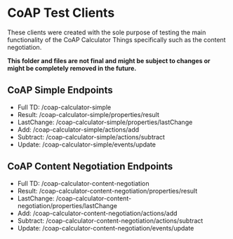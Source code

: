 # CoAP Test Clients

These clients were created with the sole purpose of testing the main functionality of the CoAP Calculator Things specifically such as the content negotiation.

**This folder and files are not final and might be subject to changes or might be completely removed in the future.**

## CoAP Simple Endpoints

- Full TD: /coap-calculator-simple
- Result: /coap-calculator-simple/properties/result
- LastChange: /coap-calculator-simple/properties/lastChange
- Add: /coap-calculator-simple/actions/add
- Subtract: /coap-calculator-simple/actions/subtract
- Update: /coap-calculator-simple/events/update

## CoAP Content Negotiation Endpoints

- Full TD: /coap-calculator-content-negotiation
- Result: /coap-calculator-content-negotiation/properties/result
- LastChange: /coap-calculator-content-negotiation/properties/lastChange
- Add: /coap-calculator-content-negotiation/actions/add
- Subtract: /coap-calculator-content-negotiation/actions/subtract
- Update: /coap-calculator-content-negotiation/events/update
